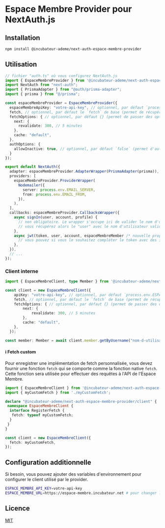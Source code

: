 # Espace Membre Provider pour NextAuth.js
## Installation
```bash
npm install @incubateur-ademe/next-auth-espace-membre-provider
```

## Utilisation
```typescript
// fichier "auth.ts" où vous configurez NextAuth.js
import { EspaceMembreProvider } from '@incubateur-ademe/next-auth-espace-membre-provider';
import NextAuth from "next-auth";
import { PrismaAdapter } from "@auth/prisma-adapter";
import { prisma } from "@/prisma";

const espaceMembreProvider = EspaceMembreProvider({
  espaceMembreApiKey: "votre-api-key", // optionnel, par défaut `process.env.ESPACE_MEMBRE_API_KEY` ou ""
  fetch, // optionnel, par défaut le `fetch` de base (permet de récupérer celui de Next par exemple)
  fetchOptions: { // optionnel, par défaut {} (permet de passer des options spécifiques à Next par exemple)
    next: {
      revalidate: 300, // 5 minutes
    },
    cache: "default",
  },
  authOptions: {
    allowInactive: true, // optionnel, par défaut `false` (permet d'autoriser les membres inactifs à se connecter)
  }
});

export default NextAuth({
  adapter: espaceMembreProvider.AdapterWrapper(PrismaAdapter(prisma)),
  providers: [
    espaceMembreProvider.ProviderWrapper(
      Nodemailer({
        server: process.env.EMAIL_SERVER,
        from: process.env.EMAIL_FROM,
      }),
    ),
  ],
  callbacks: espaceMembreProvider.CallbacksWrapper({
    async signIn(user, account, profile) {
      // non obligatoire. Le wrapper s'occupe ici de valider le nom d'utilisateur.
      // vous récupérez alors le "user" avec le nom d'utilisateur validé, et "account.userId" correctement renseigné
    },
    async jwt(token, user, account, espaceMembreMember /* nouvelle propriété */) {
      // vous pouvez si vous le souhaitez compléter le token avec des informations de l'espace membre
    },
  }),
  // ...
});
```

### Client interne
```typescript
import { EspaceMembreClient, type Member } from '@incubateur-ademe/next-auth-espace-membre-provider/client';

const client = new EspaceMembreClient({
    apiKey: "votre-api-key", // optionnel, par défaut `process.env.ESPACE_MEMBRE_API_KEY` ou ""
    fetch, // optionnel, par défaut le `fetch` de base (permet de récupérer celui de Next par exemple)
    fetchOptions: { // optionnel, par défaut {} (permet de passer des options spécifiques à Next par exemple)
        next: {
            revalidate: 300, // 5 minutes
        },
        cache: "default",
    },
  });

const member: Member = await client.member.getByUsername("nom-d-utilisateur");
```

#### ℹ️ Fetch custom
Pour enregistrer une implémentation de fetch personnalisée, vous devez fournir une fonction `fetch` qui se comporte comme la fonction native `fetch`. Cette fonction sera utilisée pour effectuer des requêtes à l'API de l'Espace Membre.

```typescript
import { EspaceMembreClient } from '@incubateur-ademe/next-auth-espace-membre-provider/client';
import { myCustomFetch } from './myCustomFetch';

declare "@incubateur-ademe/next-auth-espace-membre-provider/client" {
 namespace EspaceMembreClient {
  interface RegisterFetch {
   fetch: typeof myCustomFetch;
  }
 }
}

const client = new EspaceMembreClient({
  fetch: myCustomFetch,
});
```

## Configuration additionnelle
Si besoin, vous pouvez ajouter des variables d'environnement pour configurer le client utilisé par le provider.
```bash
ESPACE_MEMBRE_API_KEY=votre-api-key
ESPACE_MEMBRE_URL=https://espace-membre.incubateur.net # pour changer l'URL de l'API en local par exemple
```

## Licence
[MIT](./LICENSE)
